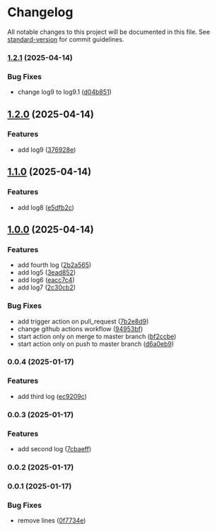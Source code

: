 # Changelog

All notable changes to this project will be documented in this file. See [standard-version](https://github.com/conventional-changelog/standard-version) for commit guidelines.

### [1.2.1](https://github.com/Alex69222/versions_test/compare/v1.2.0...v1.2.1) (2025-04-14)


### Bug Fixes

* change log9 to log9.1 ([d04b851](https://github.com/Alex69222/versions_test/commit/d04b851e8eaed22a3970823b21e0280b788dc4e7))

## [1.2.0](https://github.com/Alex69222/versions_test/compare/v1.1.0...v1.2.0) (2025-04-14)


### Features

* add log9 ([376928e](https://github.com/Alex69222/versions_test/commit/376928e5a01c2268ffa788157bd2a9d0169e790e))

## [1.1.0](https://github.com/Alex69222/versions_test/compare/v0.0.12...v1.1.0) (2025-04-14)


### Features

* add log8 ([e5dfb2c](https://github.com/Alex69222/versions_test/commit/e5dfb2ce9c592a3ee33ab4e8f7bbd57ef79a07f8))

## [1.0.0](https://github.com/Alex69222/versions_test/compare/v0.0.4...v1.0.0) (2025-04-14)



### Features

* add fourth log ([2b2a565](https://github.com/Alex69222/versions_test/commit/2b2a56519a9af7fce03ed35fa9d71ca43456a7b3))
* add log5 ([3ead852](https://github.com/Alex69222/versions_test/commit/3ead85273b7f320a4a234382a792fabe107fcada))
* add log6 ([eacc7c4](https://github.com/Alex69222/versions_test/commit/eacc7c42a9db03647d65e765821bf0cb92e2e751))
* add log7 ([2c30cb2](https://github.com/Alex69222/versions_test/commit/2c30cb205ac753ef2767728885bba8efdf4a38cc))


### Bug Fixes

* add trigger action on pull_request ([7b2e8d9](https://github.com/Alex69222/versions_test/commit/7b2e8d92127632a868e9cc982a10cae5958395d2))
* change github actions workflow ([94953bf](https://github.com/Alex69222/versions_test/commit/94953bf235730407158dbe4ca830434853b9da56))
* start action only on merge to master branch ([bf2ccbe](https://github.com/Alex69222/versions_test/commit/bf2ccbe411ee01ed7489287797d2d6b67333a09a))
* start action only on push to master branch ([d6a0eb9](https://github.com/Alex69222/versions_test/commit/d6a0eb90d335f9146b8decb981769b01057b2dfc))


### 0.0.4 (2025-01-17)


### Features

* add third log ([ec9209c](https://github.com/Alex69222/versions_test/commit/ec9209cf99e61cf313c1da0729f8dd5e933d96a8))

### 0.0.3 (2025-01-17)


### Features

* add second log ([7cbaeff](https://github.com/Alex69222/versions_test/commit/7cbaeffa59f4069cd48f38e32d7535003ef9556b))

### 0.0.2 (2025-01-17)

### 0.0.1 (2025-01-17)


### Bug Fixes

* remove lines ([0f7734e](https://github.com/Alex69222/versions_test/commit/0f7734e5ccf9b8021b81242066ff2c48ed601560))
